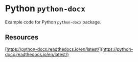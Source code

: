 # Python `python-docx`

Example code for Python `python-docx` package.

## Resources

[https://python-docx.readthedocs.io/en/latest/](https://python-docx.readthedocs.io/en/latest/)

